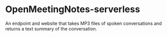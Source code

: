 # OpenMeetingNotes-serverless

An endpoint and website that takes MP3 files of spoken conversations and returns a text summary of the conversation.